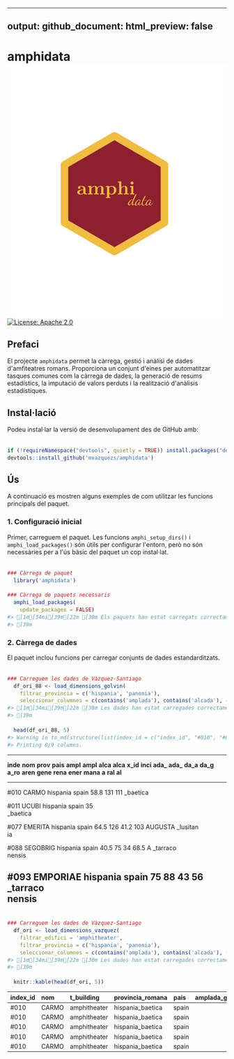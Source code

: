 <!-- README.md is generated from README.Rmd. Please edit that file -->
---
output:
  github_document:
    html_preview: false
---

<!-- README.md is generated from README.Rmd. Please edit that file -->



# amphidata <a href="https://amphidata.r-lib.org/"><img src="man/figures/amphi_logo.png" align="right" alt=""/></a>

<!-- badges: start -->
[![License: Apache 2.0](https://img.shields.io/badge/License-Apache_2.0-blue.svg)](https://www.apache.org/licenses/LICENSE-2.0)
<!-- badges: end -->

## Prefaci
El projecte `amphidata` permet la càrrega, gestió i anàlisi de dades d'amfiteatres romans. Proporciona un conjunt d'eines per automatitzar tasques comunes com la càrrega de dades, la generació de resums estadístics, la imputació de valors perduts i la realització d'anàlisis estadístiques.

## Instal·lació

Podeu instal·lar la versió de desenvolupament des de GitHub amb:


``` r

if (!requireNamespace("devtools", quietly = TRUE)) install.packages("devtools")
devtools::install_github('mvazquezs/amphidata')

```

## Ús

A continuació es mostren alguns exemples de com utilitzar les funcions principals del paquet.

### 1. Configuració inicial

Primer, carreguem el paquet. Les funcions `amphi_setup_dirs()` i `amphi_load_packages()` són útils per configurar l'entorn, però no són necessàries per a l'ús bàsic del paquet un cop instal·lat.


``` r

### Càrrega de paquet
  library('amphidata')

### Càrrega de paquets necessaris
  amphi_load_packages(
    update_packages = FALSE)
#> [1m[34mi[39m[22m [30m Els paquets han estat carregats correctament
#> [39m
```

### 2. Càrrega de dades

El paquet inclou funcions per carregar conjunts de dades estandarditzats.


``` r

### Carreguem les dades de Vàzquez-Santiago
  df_ori_88 <- load_dimensions_golvin(
    filtrar_provincia = c('hispania', 'panonia'),
    seleccionar_columnes = c(contains('amplada'), contains('alcada'), -contains('cavea'), 'bib'))
#> [1m[34mi[39m[22m [30m Les dades han estat carregades correctament
#> [39m

  head(df_ori_88, 5) 
#> Warning in to_md(structure(list(index_id = c("index_id", "#010", "#011", : Couldn't print whole table in max_width = 80 characters.
#> Printing 8/9 columns.
```

-------------------------------------------------------------------------
 **inde** **nom**  **prov** **pais** **ampl** **ampl** **alca** **alca** 
 **x_id**          **inci**          **ada_** **ada_** **da_a** **da_g** 
                   **a_ro**          **aren** **gene** **rena** **ener** 
                   **mana**             **a**  **ral**            **al** 
--------- -------- -------- -------- -------- -------- -------- -------- 
 #010     CARMO    hispania spain        58.8      131               111 
                   _baetica                                              
                                                                         
 #011     UCUBI    hispania spain          35                            
                   _baetica                                              
                                                                         
 #077     EMERITA  hispania spain        64.5      126     41.2      103 
          AUGUSTA  _lusitan                                              
                   ia                                                    
                                                                         
 #088     SEGOBRIG hispania spain        40.5       75       34     68.5 
          A        _tarraco                                              
                   nensis                                                
                                                                         
 #093     EMPORIAE hispania spain          75       88       43       56 
                   _tarraco                                              
                   nensis                                                
-------------------------------------------------------------------------




``` r

### Carreguem les dades de Vàzquez-Santiago
  df_ori <- load_dimensions_vazquez(
    filtrar_edifici = 'amphitheater',
    filtrar_provincia = c('hispania', 'panonia'),
    seleccionar_columnes = c(contains('amplada'), contains('alcada'), -contains('cavea'), 'bib'))
#> [1m[34mi[39m[22m [30m Les dades han estat carregades correctament
#> [39m

  knitr::kable(head(df_ori, 5))
```



|index_id |nom   |t_building   |provincia_romana |pais  | amplada_general| amplada_arena| alcada_general| alcada_arena|bib                   |
|:--------|:-----|:------------|:----------------|:-----|---------------:|-------------:|--------------:|------------:|:---------------------|
|#010     |CARMO |amphitheater |hispania_baetica |spain |           108.0|          58.8|           98.0|         38.6|2015_jimenez          |
|#010     |CARMO |amphitheater |hispania_baetica |spain |           130.0|          58.8|          111.0|         38.6|2014_gonzalez         |
|#010     |CARMO |amphitheater |hispania_baetica |spain |                |          58.8|               |         39.0|2014_gonzalez         |
|#010     |CARMO |amphitheater |hispania_baetica |spain |           131.2|          58.0|          111.4|         39.0|2014_golvin           |
|#010     |CARMO |amphitheater |hispania_baetica |spain |           108.0|          58.8|           98.0|         38.6|2011_amphitheatrum_de |


